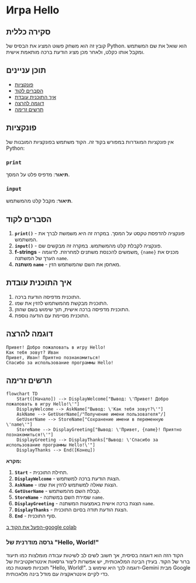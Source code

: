 # Игра Hello

## סקירה כללית

קובץ זה הוא משחק פשוט המציג את הבסיס של Python. הוא שואל את שם המשתמש ומקבל אותו כקלט, ולאחר מכן מציג הודעת ברכה מותאמת אישית.

## תוכן עניינים
* [פונקציות](#פונקציות)
* [הסברים לקוד](#הסברים-לקוד)
* [איך התוכנית עובדת](#איך-התוכנית-עובדת)
* [דוגמה להרצה](#דוגמה-להרצה)
* [תרשים זרימה](#תרשים-זרימה)

## פונקציות

אין פונקציות המוגדרות במפורש בקוד זה. הקוד משתמש בפונקציות המובנות של Python:

### `print`

**תיאור**: מדפיס פלט על המסך.

### `input`

**תיאור**: מקבל קלט מהמשתמש.

## הסברים לקוד

1.  **`print()`** - פונקציה להדפסת טקסט על המסך. במקרה זה היא משמשת לברך את המשתמש.
2.  **`input()`** - פונקציה לקבלת קלט מהמשתמש. במקרה זה מבקשים שם.
3.  **f-strings** - משמשים להכנסת משתנים למחרוזת. לדוגמה, `{name}` מכניס את הערך של המשתנה `name`.
4.  **משתנה `name`** - מאחסן את השם שהמשתמש הזין.

## איך התוכנית עובדת

1.  התוכנית מדפיסה הודעת ברכה.
2.  התוכנית מבקשת מהמשתמש להזין את שמו.
3.  התוכנית מדפיסה ברכה אישית, תוך שימוש בשם שהוזן.
4.  התוכנית מסיימת עם הודעה נוספת.

## דוגמה להרצה

```
Привет! Добро пожаловать в игру Hello!
Как тебя зовут? Иван
Привет, Иван! Приятно познакомиться!
Спасибо за использование программы Hello!
```

## תרשים זרימה

```mermaid
flowchart TD
    Start([Начало]) --> DisplayWelcome["Вывод: \'Привет! Добро пожаловать в игру Hello!\'"]
    DisplayWelcome --> AskName["Вывод: \'Как тебя зовут?\'"]
    AskName --> GetUserName[/"Получение имени пользователя"/]
    GetUserName --> StoreName["Сохранение имени в переменную \'name\'"]
    StoreName --> DisplayGreeting["Вывод: \'Привет, {name}! Приятно познакомиться!\'"]
    DisplayGreeting --> DisplayThanks["Вывод: \'Спасибо за использование программы Hello!\'"]
    DisplayThanks --> End([Конец])
```

**מקרא:**
1. **`Start`** - תחילת התוכנית.
2. **`DisplayWelcome`** - הצגת הודעת ברכה למשתמש.
3. **`AskName`** - הצגת שאלה למשתמש להזין את שמו.
4. **`GetUserName`** - קבלת השם מהמשתמש.
5. **`StoreName`** - שמירת השם במשתנה `name`.
6. **`DisplayGreeting`** - הצגת ברכה אישית באמצעות המשתנה `name`.
7. **`DisplayThanks`** - הצגת הודעת תודה בסיום התוכנית.
8. **`End`** - סוף התוכנית.

[הפעל את הקוד ב-google colab](https://colab.research.google.com/github/hypo69/101_python_computer_games_ru/blob/master/GAMES/HELLO/101bcg_ru_hello.ipynb)

### גרסה מודרנית של "Hello, World!"

הקוד הזה הוא דוגמה בסיסית, אך חשוב לשים לב לשיטות עבודה מומלצות כמו תיעוד ברור של הקוד. בעידן הבינה המלאכותית, יש אפשרות ליצור גרסאות אינטראקטיביות של תוכניות פשוטות כמו "Hello, World!". דוגמה לכך היא שימוש ב-Gemini מבית Google כדי לקיים אינטראקציה עם מודל בינה מלאכותית.